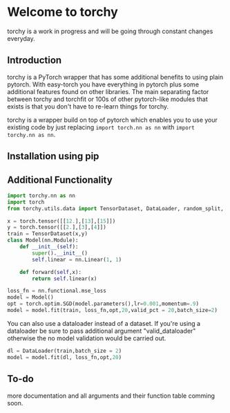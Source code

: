 # Welcome to torchy
torchy is a work in progress and will be going through constant changes everyday.
## Introduction
torchy is a PyTorch wrapper that has some additional benefits to using plain pytorch. With easy-torch you have everything in pytorch plus
some additional features found on other libraries. The main separating factor between torchy and torchfit or 100s of other pytorch-like
modules that exists is that you don't have to re-learn things for torchy.

torchy is a wrapper build on top of pytorch which enables you to use your existing code by just replacing 
`import torch.nn as nn` with `import torchy.nn as nn`.
## Installation using pip
## Additional Functionality
```python
import torchy.nn as nn
import torch
from torchy.utils.data import TensorDataset, DataLoader, random_split, DeviceDL

x = torch.tensor([[12.],[13],[15]])
y = torch.tensor([[2.],[3],[4]])
train = TensorDataset(x,y)
class Model(nn.Module):
    def __init__(self):
        super().__init__()
        self.linear = nn.Linear(1, 1)

    def forward(self,x):
        return self.linear(x)

loss_fn = nn.functional.mse_loss
model = Model()
opt = torch.optim.SGD(model.parameters(),lr=0.001,momentum=.9)
model = model.fit(train, loss_fn,opt,20,valid_pct = 20,batch_size=2)
```
You can also use a dataloader instead of a dataset. If you're using a dataloader be sure to pass additional argument "valid_dataloader" otherwise 
the no model validation would be carried out.

```python
dl = DataLoader(train,batch_size = 2)
model = model.fit(dl, loss_fn,opt,20)

```

## To-do
more documentation and all arguments and their function table comming soon.